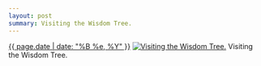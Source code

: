 ```yaml
---
layout: post
summary: Visiting the Wisdom Tree.
---
```


<p>
  <time><a href="/326">{{ page.date | date: "%B %e, %Y" }}</a></time>
  <a href="/326"><img src="{{ site.assets_url }}/326-640.jpg" srcset="{{ site.assets_url }}/326-1280.jpg 1280w, {{ site.assets_url }}/326-960.jpg 960w, {{ site.assets_url }}/326-640.jpg 640w, {{ site.assets_url }}/326-320.jpg 320w" sizes="(min-width: 700px) 50vw, calc(100vw - 2rem)" alt="Visiting the Wisdom Tree." /></a>
  <span>Visiting the Wisdom Tree.</span>
</p>
